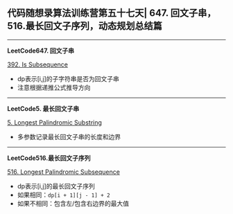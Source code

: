 ## **代码随想录算法训练营第五十七天| 647. 回文子串，516.最长回文子序列，动态规划总结篇**
<hr/>

**LeetCode647. 回文子串**

[392. Is Subsequence](https://leetcode.cn/problems/is-subsequence/description/)

- dp表示[i,j]的子字符串是否为回文子串
- 注意根据递推公式推导方向

<hr/>

**LeetCode5. 最长回文子串**

[5. Longest Palindromic Substring](https://leetcode.cn/problems/longest-palindromic-substring/description/)

- 多参数记录最长回文子串的长度和边界

<hr/>

**LeetCode516.最长回文子序列**

[516. Longest Palindromic Subsequence](https://leetcode.cn/problems/longest-palindromic-subsequence/description/)

- dp表示[i,j]的最长回文子序列
- 如果相同：`dp[i + 1][j - 1] + 2`
- 如果不相同：包含左/包含右边界的最大值
